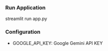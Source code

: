 ### Run Application
streamlit run app.py

### Configuration
- GOOGLE_API_KEY:  Google Gemini API KEY